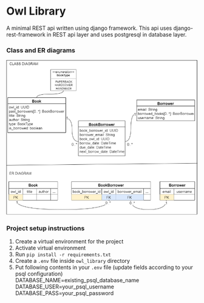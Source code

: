# Owl Library
A minimal REST api written using django framework. This api uses django-rest-framework in REST api layer and uses postgresql in database layer.

### Class and ER diagrams
![diagram 1](diagrams/ClassAndERD.png)

### Project setup instructions
1. Create a virtual environment for the project
2. Activate virtual environment
3. Run `pip install -r requirements.txt`
4. Create a `.env` file inside `owl_library` directory
5. Put following contents in your `.env` file (update fields according to your psql configuration)  
  DATABASE_NAME=existing_psql_database_name  
  DATABASE_USER=your_psql_username  
  DATABASE_PASS=your_psql_password
